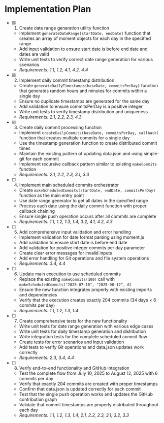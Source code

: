 # Implementation Plan

- [x] 1. Create date range generation utility function

  - Implement `generateDateRange(startDate, endDate)` function that creates an array of moment objects for each day in the specified range
  - Add input validation to ensure start date is before end date and dates are valid
  - Write unit tests to verify correct date range generation for various scenarios
  - _Requirements: 1.1, 1.2, 4.1, 4.2, 4.4_

- [x] 2. Implement daily commit timestamp distribution

  - Create `generateDailyTimestamps(baseDate, commitsPerDay)` function that generates random hours and minutes for commits within a single day
  - Ensure no duplicate timestamps are generated for the same day
  - Add validation to ensure commitsPerDay is a positive integer
  - Write unit tests to verify timestamp distribution and uniqueness
  - _Requirements: 2.1, 2.2, 2.3, 4.3_

- [x] 3. Create daily commit processing function

  - Implement `createDailyCommits(baseDate, commitsPerDay, callback)` function that creates multiple commits for a single day
  - Use the timestamp generation function to create distributed commit times
  - Maintain the existing pattern of updating data.json and using simple-git for each commit
  - Implement recursive callback pattern similar to existing `makeCommits` function
  - _Requirements: 2.1, 2.2, 2.3, 3.1, 3.3_

- [ ] 4. Implement main scheduled commits orchestrator

  - Create `makeScheduledCommits(startDate, endDate, commitsPerDay)` function as the main entry point
  - Use date range generator to get all dates in the specified range
  - Process each date using the daily commit function with proper callback chaining
  - Ensure single push operation occurs after all commits are complete
  - _Requirements: 1.1, 1.2, 1.3, 1.4, 3.2, 4.1, 4.2, 4.3_

- [ ] 5. Add comprehensive input validation and error handling

  - Implement validation for date format parsing using moment.js
  - Add validation to ensure start date is before end date
  - Add validation for positive integer commits per day parameter
  - Create clear error messages for invalid inputs
  - Add error handling for Git operations and file system operations
  - _Requirements: 3.4, 4.4_

- [ ] 6. Update main execution to use scheduled commits

  - Replace the existing `makeCommits(100)` call with `makeScheduledCommits("2025-07-10", "2025-08-12", 6)`
  - Ensure the new function integrates properly with existing imports and dependencies
  - Verify that the execution creates exactly 204 commits (34 days × 6 commits per day)
  - _Requirements: 1.1, 1.2, 1.3, 1.4_

- [ ] 7. Create comprehensive tests for the new functionality

  - Write unit tests for date range generation with various edge cases
  - Write unit tests for daily timestamp generation and distribution
  - Write integration tests for the complete scheduled commit flow
  - Create tests for error scenarios and input validation
  - Add tests to verify Git operations and data.json updates work correctly
  - _Requirements: 2.3, 3.4, 4.4_

- [ ] 8. Verify end-to-end functionality and GitHub integration
  - Test the complete flow from July 10, 2025 to August 12, 2025 with 6 commits per day
  - Verify that exactly 204 commits are created with proper timestamps
  - Confirm that data.json is updated correctly for each commit
  - Test that the single push operation works and updates the GitHub contribution graph
  - Validate that commit timestamps are properly distributed throughout each day
  - _Requirements: 1.1, 1.2, 1.3, 1.4, 2.1, 2.2, 2.3, 3.1, 3.2, 3.3_
